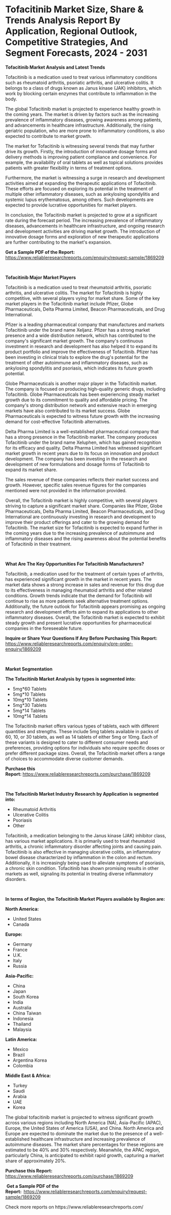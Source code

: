 <p><h1>Tofacitinib Market Size, Share & Trends Analysis Report By Application, Regional Outlook, Competitive Strategies, And Segment Forecasts, 2024 - 2031</h1></p><p><strong>Tofacitinib Market Analysis and Latest Trends</strong></p>
<p><p>Tofacitinib is a medication used to treat various inflammatory conditions such as rheumatoid arthritis, psoriatic arthritis, and ulcerative colitis. It belongs to a class of drugs known as Janus kinase (JAK) inhibitors, which work by blocking certain enzymes that contribute to inflammation in the body.</p><p>The global Tofacitinib market is projected to experience healthy growth in the coming years. The market is driven by factors such as the increasing prevalence of inflammatory diseases, growing awareness among patients, and advancements in healthcare infrastructure. Additionally, the rising geriatric population, who are more prone to inflammatory conditions, is also expected to contribute to market growth.</p><p>The market for Tofacitinib is witnessing several trends that may further drive its growth. Firstly, the introduction of innovative dosage forms and delivery methods is improving patient compliance and convenience. For example, the availability of oral tablets as well as topical solutions provides patients with greater flexibility in terms of treatment options.</p><p>Furthermore, the market is witnessing a surge in research and development activities aimed at expanding the therapeutic applications of Tofacitinib. These efforts are focused on exploring its potential in the treatment of multiple other inflammatory diseases, such as ankylosing spondylitis and systemic lupus erythematosus, among others. Such developments are expected to provide lucrative opportunities for market players.</p><p>In conclusion, the Tofacitinib market is projected to grow at a significant rate during the forecast period. The increasing prevalence of inflammatory diseases, advancements in healthcare infrastructure, and ongoing research and development activities are driving market growth. The introduction of innovative dosage forms and exploration of new therapeutic applications are further contributing to the market's expansion.</p></p>
<p><strong>Get a Sample PDF of the Report:&nbsp;</strong> <a href="https://www.reliableresearchreports.com/enquiry/request-sample/1869209">https://www.reliableresearchreports.com/enquiry/request-sample/1869209</a></p>
<p>&nbsp;</p>
<p><strong>Tofacitinib Major Market Players</strong></p>
<p><p>Tofacitinib is a medication used to treat rheumatoid arthritis, psoriatic arthritis, and ulcerative colitis. The market for Tofacitinib is highly competitive, with several players vying for market share. Some of the key market players in the Tofacitinib market include Pfizer, Globe Pharmaceuticals, Delta Pharma Limited, Beacon Pharmaceuticals, and Drug International.</p><p>Pfizer is a leading pharmaceutical company that manufactures and markets Tofacitinib under the brand name Xeljanz. Pfizer has a strong market presence and a wide distribution network, which has contributed to the company's significant market growth. The company's continuous investment in research and development has also helped it to expand its product portfolio and improve the effectiveness of Tofacitinib. Pfizer has been investing in clinical trials to explore the drug's potential for the treatment of other autoimmune and inflammatory diseases, such as ankylosing spondylitis and psoriasis, which indicates its future growth potential.</p><p>Globe Pharmaceuticals is another major player in the Tofacitinib market. The company is focused on producing high-quality generic drugs, including Tofacitinib. Globe Pharmaceuticals has been experiencing steady market growth due to its commitment to quality and affordable pricing. The company's strong distribution network and extensive reach in emerging markets have also contributed to its market success. Globe Pharmaceuticals is expected to witness future growth with the increasing demand for cost-effective Tofacitinib alternatives.</p><p>Delta Pharma Limited is a well-established pharmaceutical company that has a strong presence in the Tofacitinib market. The company produces Tofacitinib under the brand name Xeluphen, which has gained recognition for its efficacy and quality. Delta Pharma Limited has witnessed significant market growth in recent years due to its focus on innovation and product development. The company has been investing in the research and development of new formulations and dosage forms of Tofacitinib to expand its market share.</p><p>The sales revenue of these companies reflects their market success and growth. However, specific sales revenue figures for the companies mentioned were not provided in the information provided.</p><p>Overall, the Tofacitinib market is highly competitive, with several players striving to capture a significant market share. Companies like Pfizer, Globe Pharmaceuticals, Delta Pharma Limited, Beacon Pharmaceuticals, and Drug International are continuously investing in research and development to improve their product offerings and cater to the growing demand for Tofacitinib. The market size for Tofacitinib is expected to expand further in the coming years due to the increasing prevalence of autoimmune and inflammatory diseases and the rising awareness about the potential benefits of Tofacitinib in their treatment.</p></p>
<p>&nbsp;</p>
<p><strong>What Are The Key Opportunities For Tofacitinib Manufacturers?</strong></p>
<p><p>Tofacitinib, a medication used for the treatment of certain types of arthritis, has experienced significant growth in the market in recent years. The market data shows a strong increase in sales and revenue for this drug due to its effectiveness in managing rheumatoid arthritis and other related conditions. Growth trends indicate that the demand for Tofacitinib will continue to rise as more patients seek alternative treatment options. Additionally, the future outlook for Tofacitinib appears promising as ongoing research and development efforts aim to expand its applications to other inflammatory diseases. Overall, the Tofacitinib market is expected to exhibit steady growth and present lucrative opportunities for pharmaceutical companies in the foreseeable future.</p></p>
<p><strong>Inquire or Share Your Questions If Any Before Purchasing This Report:</strong> <a href="https://www.reliableresearchreports.com/enquiry/pre-order-enquiry/1869209">https://www.reliableresearchreports.com/enquiry/pre-order-enquiry/1869209</a></p>
<p>&nbsp;</p>
<p><strong>Market Segmentation</strong></p>
<p><strong>The Tofacitinib Market Analysis by types is segmented into:</strong></p>
<p><ul><li>5mg*60 Tablets</li><li>5mg*10 Tablets</li><li>10mg*10 Tablets</li><li>5mg*30 Tablets</li><li>5mg*14 Tablets</li><li>10mg*14 Tablets</li></ul></p>
<p><p>The Tofacitinib market offers various types of tablets, each with different quantities and strengths. These include 5mg tablets available in packs of 60, 10, or 30 tablets, as well as 14 tablets of either 5mg or 10mg. Each of these variants is designed to cater to different consumer needs and preferences, providing options for individuals who require specific doses or prefer different package sizes. Overall, the Tofacitinib market offers a range of choices to accommodate diverse customer demands.</p></p>
<p><strong>Purchase this Report:&nbsp;</strong><a href="https://www.reliableresearchreports.com/purchase/1869209">https://www.reliableresearchreports.com/purchase/1869209</a></p>
<p>&nbsp;</p>
<p><strong>The Tofacitinib Market Industry Research by Application is segmented into:</strong></p>
<p><ul><li>Rheumatoid Arthritis</li><li>Ulcerative Colitis</li><li>Psoriasis</li><li>Other</li></ul></p>
<p><p>Tofacitinib, a medication belonging to the Janus kinase (JAK) inhibitor class, has various market applications. It is primarily used to treat rheumatoid arthritis, a chronic inflammatory disorder affecting joints and causing pain. Tofacitinib is also effective in managing ulcerative colitis, an inflammatory bowel disease characterized by inflammation in the colon and rectum. Additionally, it is increasingly being used to alleviate symptoms of psoriasis, a chronic skin condition. Tofacitinib has shown promising results in other markets as well, signaling its potential in treating diverse inflammatory disorders.</p></p>
<p>&nbsp;</p>
<p><strong>In terms of Region, the Tofacitinib Market Players available by Region are:</strong></p>
<p>
    <p> <strong> North America: </strong>
        <ul>
            <li>United States</li>
            <li>Canada</li>
        </ul>
        </p> 
    <p> <strong> Europe: </strong>
        <ul>
            <li>Germany</li>
            <li>France</li>
            <li>U.K.</li>
            <li>Italy</li>
            <li>Russia</li>
        </ul>
        </p> 
    <p> <strong> Asia-Pacific: </strong>
        <ul>
            <li>China</li>
            <li>Japan</li>
            <li>South Korea</li>
            <li>India</li>
            <li>Australia</li>
            <li>China Taiwan</li>
            <li>Indonesia</li>
            <li>Thailand</li>
            <li>Malaysia</li>
        </ul>
        </p> 
    <p> <strong> Latin America: </strong>
        <ul>
            <li>Mexico</li>
            <li>Brazil</li>
            <li>Argentina Korea</li>
            <li>Colombia</li>
        </ul>
        </p> 
    <p> <strong> Middle East & Africa: </strong>
        <ul>
            <li>Turkey</li>
            <li>Saudi</li>
            <li>Arabia</li>
            <li>UAE</li>
            <li>Korea</li>
        </ul>
    </p>
    </p>
<p><p>The global tofacitinib market is projected to witness significant growth across various regions including North America (NA), Asia-Pacific (APAC), Europe, the United States of America (USA), and China. North America and Europe are expected to dominate the market due to the presence of a well-established healthcare infrastructure and increasing prevalence of autoimmune diseases. The market share percentages for these regions are estimated to be 40% and 30% respectively. Meanwhile, the APAC region, particularly China, is anticipated to exhibit rapid growth, capturing a market share of approximately 20%.</p></p>
<p><strong>Purchase this Report: </strong><a href="https://www.reliableresearchreports.com/purchase/1869209">https://www.reliableresearchreports.com/purchase/1869209</a></p>
<p>&nbsp;<strong>Get a Sample PDF of the Report:&nbsp;&nbsp;</strong><a href="https://www.reliableresearchreports.com/enquiry/request-sample/1869209">https://www.reliableresearchreports.com/enquiry/request-sample/1869209</a></p>
<p><strong></strong></p>
<p>Check more reports on https://www.reliableresearchreports.com/</p>